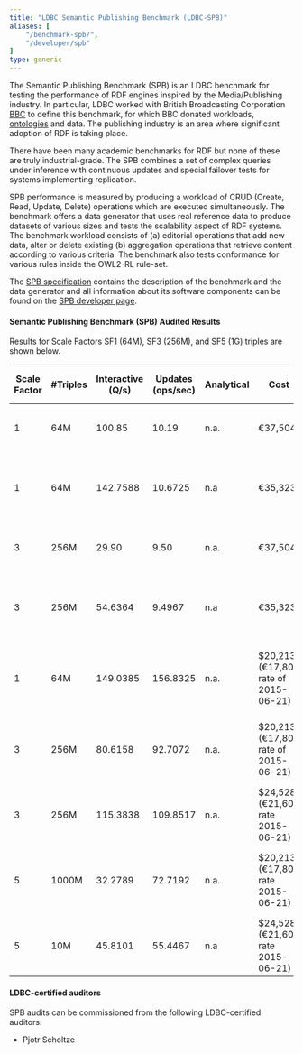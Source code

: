```yaml
---
title: "LDBC Semantic Publishing Benchmark (LDBC-SPB)"
aliases: [
    "/benchmark-spb/",
    "/developer/spb"
]
type: generic
---
```


The Semantic Publishing Benchmark (SPB) is an LDBC benchmark for testing the performance of RDF engines inspired by the Media/Publishing industry. In particular, LDBC worked with British Broadcasting Corporation [BBC](http://www.bbc.co.uk/blogs/internet/posts/Linked-Data-Connecting-together-the-BBCs-Online-Content) to define this benchmark, for which BBC donated workloads, [ontologies](https://github.com/ldbc/ldbc_spb_bm_2.0/tree/master/datasets_and_queries/ontologies) and data. The publishing industry is an area where significant adoption of RDF is taking place.

There have been many academic benchmarks for RDF but none of these are truly industrial-grade. The SPB  combines a set of complex queries under inference with continuous updates and special failover tests for systems implementing replication.

SPB performance is measured by producing a workload of CRUD (Create, Read, Update, Delete) operations which are executed simultaneously. The benchmark offers a data generator that uses real reference data to produce datasets of various sizes and tests the scalability aspect of RDF systems. The benchmark workload consists of (a) editorial operations that add new data, alter or delete existing (b) aggregation operations that retrieve content according to various criteria. The benchmark also tests conformance for various rules inside the OWL2-RL rule-set.

The [SPB specification](ldbc-spb-v2.0-specification.pdf) contains the description of the benchmark and the data generator and all information about its software components can be found on the [SPB developer page](/developer/spb).

#### Semantic Publishing Benchmark (SPB) Audited Results

Results for Scale Factors SF1 (64M), SF3 (256M), and SF5 (1G) triples are shown below.

| **Scale Factor** | **#Triples** | **Interactive (Q/s)** | **Updates (ops/sec)** | **Analytical** | **Cost** | **Software** | **Hardware** | **Test Sponsor** | **Date** | **Full Disclosure Report**
| --| --| --| --| --| --| --| --| --| --| --
| 1 | 64M | 100.85 | 10.19 | n.a. | €37,504 | GraphDB EE 6.2 | Xeon1650v3 6-core 3.5Ghz 96GB RAM | [ONTOTEXT AD](https://www.ontotext.com/) | 2015-04-26 | [Full Disclosure Report](LDBC_SPB20_20150426_SF1_GraphDB-EE-6.2b.pdf)
| 1 | 64M | 142.7588 | 10.6725 | n.a | €35,323 | GraphDB SE 6.3 alpha | CPU Intel Xeon E5-1650 v3 3.5Ghz,15MB L3 cache, s2011 | [ONTOTEXT AD](https://www.ontotext.com/) | 2015-06-10 | [Full Disclosure Report](LDBC-SPB-64M-GraphDB-10062015.pdf)
| 3 | 256M | 29.90 | 9.50 | n.a. | €37,504 | GraphDB EE 6.2 | Xeon1650v3 6-core 3.5Ghz 96GB RAM | [ONTOTEXT AD](https://www.ontotext.com/) | 2015-04-26 | [Full Disclosure Report](LDBC_SPB20_20150426_SF3_GraphDB-EE-6.2b.pdf)
| 3 | 256M | 54.6364 | 9.4967 | n.a | €35,323 | GraphDB SE 6.3 alpha | CPU Intel Xeon E5-1650 v3 3.5Ghz,15MB L3 cache, s2011 | [ONTOTEXT AD](https://www.ontotext.com/) | 2015-06-10 | [Full Disclosure Report](LDBC-SPB-256M-GraphDB-10062015.pdf)
| 1 | 64M | 149.0385 | 156.8325 | n.a. | $20,213 (€17,801 rate of 2015-06-21) | Virtuoso Opensource Version 7.50.3213 | Intel Xeon E5-2630, 6x 2.30GHz, Sockel 2011, boxed, 192 GB RAM | [OpenLink Software](http://www.openlinksw.com/) | 2015-06-09 | [Full Disclosure Report](LDBC-SPB-64M-Virtuoso-09062015.pdf) 
| 3 | 256M | 80.6158 | 92.7072 | n.a. | $20,213 (€17,801 rate of 2015-06-21) | Virtuoso Opensource Version 7.50.3213 | Intel Xeon E5-2630, 6x 2.30GHz, Sockel 2011, boxed, 192 GB RAM | [OpenLink Software](http://www.openlinksw.com/) | 2015-06-09 | [Full Disclosure Report](LDBC-SPB-256M-Virtuoso-09062015.pdf)
| 3 | 256M | 115.3838 | 109.8517 | n.a. | $24,528 (€21,601 rate 2015-06-21) | Virtuoso Opensource Version 7.50.3213 | Amazon EC2, r3.8xlarge | [OpenLink Software](http://www.openlinksw.com/) | 2015-06-09 | [Full Disclosure Report](LDBC-SPB-256M-Virtuoso-EC2-09062015.pdf)
| 5 | 1000M | 32.2789 | 72.7192 | n.a. | $20,213 (€17,801 rate 2015-06-21) | Virtuoso Opensource Version 7.50.3213 | Intel Xeon E5-2630, 6x 2.30GHz, Sockel 2011, boxed, 192 GB RAM | [OpenLink Software](http://www.openlinksw.com/) | 2015-06-09 | [Full Disclosure Report](LDBC-SPB-1G-Virtuoso-09062015.pdf)
| 5 | 10M | 45.8101 | 55.4467 | n.a | $24,528 (€21,601 rate 2015-06-21) | Virtuoso Opensource Version 7.50.3213 | Amazon EC2, r3.8xlarge | [OpenLink Software](http://www.openlinksw.com/) | 2015-06-10 | [Full Disclosure Report](LDBC-SPB-1G-Virtuoso-EC2-10062015.pdf)

#### LDBC-certified auditors

SPB audits can be commissioned from the following LDBC-certified auditors:

* Pjotr Scholtze
